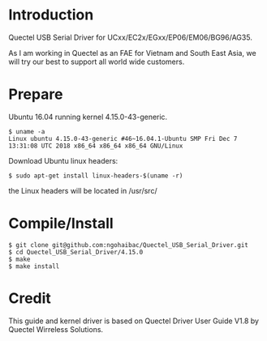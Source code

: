 # Introduction

Quectel USB Serial Driver for UCxx/EC2x/EGxx/EP06/EM06/BG96/AG35.

As I am working in Quectel as an FAE for Vietnam and South East Asia, we will try our best to support all world wide customers.

# Prepare

Ubuntu 16.04 running kernel 4.15.0-43-generic.

```
$ uname -a
Linux ubuntu 4.15.0-43-generic #46~16.04.1-Ubuntu SMP Fri Dec 7 13:31:08 UTC 2018 x86_64 x86_64 x86_64 GNU/Linux

```

Download Ubuntu linux headers:

```
$ sudo apt-get install linux-headers-$(uname -r)
```

the Linux headers will be located in /usr/src/

# Compile/Install

```
$ git clone git@github.com:ngohaibac/Quectel_USB_Serial_Driver.git
$ cd Quectel_USB_Serial_Driver/4.15.0
$ make 
$ make install
```

# Credit

This guide and kernel driver is based on Quectel Driver User Guide V1.8 by Quectel Wirreless Solutions.